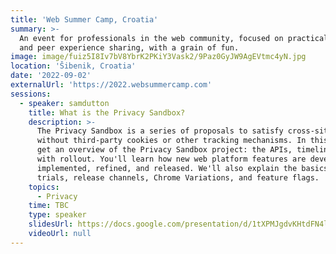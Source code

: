 ```yaml
---
title: 'Web Summer Camp, Croatia'
summary: >-
  An event for professionals in the web community, focused on practical learning
  and peer experience sharing, with a grain of fun.
image: image/fuiz5I8Iv7bV8YbrK2PKiY3Vask2/9Paz0GyJW9AgEVtmc4yN.jpg
location: 'Šibenik, Croatia'
date: '2022-09-02'
externalUrl: 'https://2022.websummercamp.com'
sessions:
  - speaker: samdutton
    title: What is the Privacy Sandbox?
    description: >-
      The Privacy Sandbox is a series of proposals to satisfy cross-site use cases
      without third-party cookies or other tracking mechanisms. In this session, you'll
      get an overview of the Privacy Sandbox project: the APIs, timeline, and progress
      with rollout. You'll learn how new web platform features are developed,
      implemented, refined, and released. We'll also explain the basics of origin
      trials, release channels, Chrome Variations, and feature flags.
    topics:
      - Privacy
    time: TBC
    type: speaker
    slidesUrl: https://docs.google.com/presentation/d/1tXPMJgdvKHtdFN4lFu1K5hm6NjiayDg_l703YIo4Evc/edit?resourcekey=0-PRdLpkzhdYDMeAef0fP9NQ
    videoUrl: null
---
```

